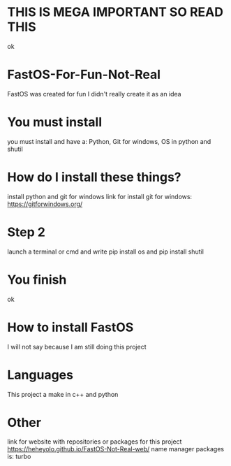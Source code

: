 # THIS IS MEGA IMPORTANT SO READ THIS
ok
# FastOS-For-Fun-Not-Real
FastOS was created for fun I didn't really create it as an idea
# You must install
you must install and have a: Python, Git for windows, OS in python and shutil
# How do I install these things?
install python and git for windows link for install git for windows: https://gitforwindows.org/
# Step 2
launch a terminal or cmd and write pip install os and pip install shutil
# You finish
ok
# How to install FastOS
I will not say because I am still doing this project
# Languages
This project a make in c++ and python
# Other
link for website with repositories or packages for this project
https://heheyolo.github.io/FastOS-Not-Real-web/
name manager packages is: turbo
